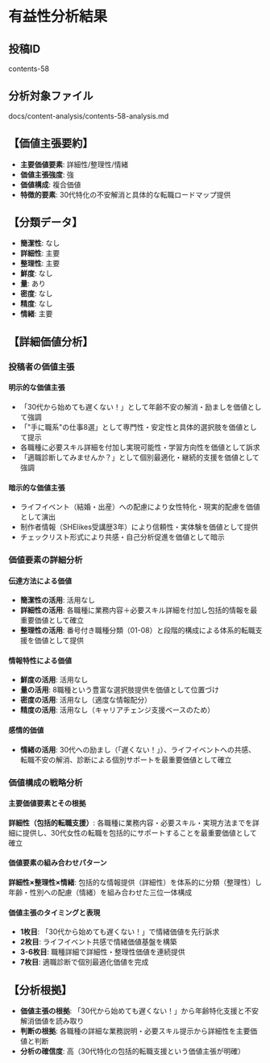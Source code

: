 # 有益性分析結果

## 投稿ID
contents-58

## 分析対象ファイル
docs/content-analysis/contents-58-analysis.md

## 【価値主張要約】
- **主要価値要素**: 詳細性/整理性/情緒
- **価値主張強度**: 強
- **価値構成**: 複合価値
- **特徴的要素**: 30代特化の不安解消と具体的な転職ロードマップ提供

## 【分類データ】
- **簡潔性**: なし
- **詳細性**: 主要
- **整理性**: 主要
- **鮮度**: なし
- **量**: あり
- **密度**: なし
- **精度**: なし
- **情緒**: 主要

## 【詳細価値分析】

### 投稿者の価値主張

#### 明示的な価値主張
- 「30代から始めても遅くない！」として年齢不安の解消・励ましを価値として強調
- 「"手に職系"の仕事8選」として専門性・安定性と具体的選択肢を価値として提示
- 各職種に必要スキル詳細を付加し実現可能性・学習方向性を価値として訴求
- 「適職診断してみませんか？」として個別最適化・継続的支援を価値として強調

#### 暗示的な価値主張
- ライフイベント（結婚・出産）への配慮により女性特化・現実的配慮を価値として演出
- 制作者情報（SHElikes受講歴3年）により信頼性・実体験を価値として提供
- チェックリスト形式により共感・自己分析促進を価値として暗示

### 価値要素の詳細分析

#### 伝達方法による価値
- **簡潔性の活用**: 活用なし
- **詳細性の活用**: 各職種に業務内容＋必要スキル詳細を付加し包括的情報を最重要価値として確立
- **整理性の活用**: 番号付き職種分類（01-08）と段階的構成による体系的転職支援を価値として提供

#### 情報特性による価値
- **鮮度の活用**: 活用なし
- **量の活用**: 8職種という豊富な選択肢提供を価値として位置づけ
- **密度の活用**: 活用なし（適度な情報配分）
- **精度の活用**: 活用なし（キャリアチェンジ支援ベースのため）

#### 感情的価値
- **情緒の活用**: 30代への励まし（「遅くない！」）、ライフイベントへの共感、転職不安の解消、診断による個別サポートを最重要価値として確立

### 価値構成の戦略分析

#### 主要価値要素とその根拠
**詳細性（包括的転職支援）**: 各職種に業務内容・必要スキル・実現方法までを詳細に提供し、30代女性の転職を包括的にサポートすることを最重要価値として確立

#### 価値要素の組み合わせパターン
**詳細性×整理性×情緒**: 包括的な情報提供（詳細性）を体系的に分類（整理性）し年齢・性別への配慮（情緒）を組み合わせた三位一体構成

#### 価値主張のタイミングと表現
- **1枚目**: 「30代から始めても遅くない！」で情緒価値を先行訴求
- **2枚目**: ライフイベント共感で情緒価値基盤を構築
- **3-6枚目**: 職種詳細で詳細性・整理性価値を連続提供
- **7枚目**: 適職診断で個別最適化価値を完成

## 【分析根拠】
- **価値主張の根拠**: 「30代から始めても遅くない！」から年齢特化支援と不安解消価値を読み取り
- **判断の根拠**: 各職種の詳細な業務説明・必要スキル提示から詳細性を主要価値と判断
- **分析の確信度**: 高（30代特化の包括的転職支援という価値主張が明確）